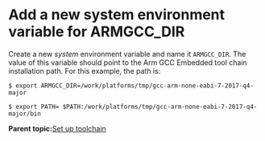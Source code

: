# Add a new system environment variable for ARMGCC\_DIR

Create a new *system* environment variable and name it `ARMGCC_DIR`. The value of this variable should point to the Arm GCC Embedded tool chain installation path. For this example, the path is:

```
$ export ARMGCC_DIR=/work/platforms/tmp/gcc-arm-none-eabi-7-2017-q4-major
```

```
$ export PATH= $PATH:/work/platforms/tmp/gcc-arm-none-eabi-7-2017-q4-major/bin
```

**Parent topic:**[Set up toolchain](../topics/set_up_toolchain_001.md)

